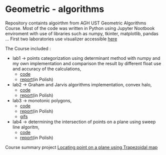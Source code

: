 # Geometric - algorithms
Repository containts algoirthm from AGH UST Geometric Algorithms Course. 
Most of the code was written in Python using Jupyter Nootbook enviroment with use of libraries such as numpy, tkinter, matplotlib, pandas ...
First two laboratories use visualizer accessible [here](https://github.com/aghbit/Algorytmy-Geometryczne)

The Course included :
- lab1 -> points categorization using determinant method with numpy and my own implementation and comparison the result by different float use and accuracy of the calculations,
  - [code](https://github.com/mcjwsn/Geometric-algorithms/blob/main/lab1/kod_sprawozdanie_1.ipynb)
  - [report](https://github.com/mcjwsn/Geometric-algorithms/blob/main/lab1/Algorytmy%20Geometyczne%20Sprawozdanie%201.pdf)(in Polish)
- lab2 -> Graham and Jarvis algorithms implementation, convex halo,
  - [code](https://github.com/mcjwsn/Geometric-algorithms/blob/main/lab2/Wi%C5%9Bniewski_kod_2.ipynb)
  - [report](https://github.com/mcjwsn/Geometric-algorithms/blob/main/lab2/Wi%C5%9Bniewski_2_spr.pdf)(in Polish)
- lab3 -> monotonic polygons,
    - [code](https://github.com/mcjwsn/Geometric-algorithms/blob/main/lab3/Wi%C5%9Bniewski_kod_3.ipynb)
    - [report](https://github.com/mcjwsn/Geometric-algorithms/blob/main/lab3/Wi%C5%9Bniewski_spr_3.pdf)(in Polish)
    - [gifs](https://github.com/mcjwsn/Geometric-algorithms/blob/main/lab3/Wi%C5%9Bniewski_GIFy_3.zip)
- lab4 -> determining the intersection of points on a plane using sweep line algoritm,
  - [code](https://github.com/mcjwsn/Geometric-algorithms/blob/main/lab4/Wi%C5%9Bniewski_4_kod.ipynb)
  - [report](https://github.com/mcjwsn/Geometric-algorithms/blob/main/lab4/Wi%C5%9Bniewski_4.pdf)(in Polish)
 
Course summary project [Locating point on a plane using Trapezoidal map](https://github.com/mcjwsn/Lokalizacja_punktu_na_plaszczynznie_przy_uzyciu_metody_trapezowej)
